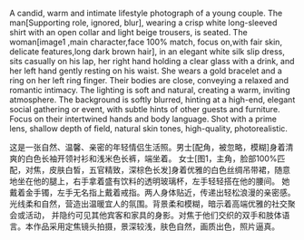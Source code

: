 A candid, warm and intimate lifestyle photograph of a young couple. 
The man[Supporting role, ignored, blur], wearing a crisp white long-sleeved shirt with an open collar and light beige trousers, 
is seated. The woman[image1 ,main character,face 100% match, focus on,with fair skin, delicate features,long dark brown hair], 
in an elegant white silk slip dress, sits casually on his lap, her right hand holding a clear glass with a drink, 
and her left hand gently resting on his waist. She wears a gold bracelet and a ring on her left ring finger. 
Their bodies are close, conveying a relaxed and romantic intimacy. The lighting is soft and natural, creating a warm, inviting atmosphere. 
The background is softly blurred, hinting at a high-end, elegant social gathering or event, with subtle hints of other guests and furniture. 
Focus on their intertwined hands and body language.
Shot with a prime lens, shallow depth of field, natural skin tones, high-quality, photorealistic.

这是一张自然、温馨、亲密的年轻情侣生活照。男士[配角，被忽略，模糊]身着清爽的白色长袖开领衬衫和浅米色长裤，端坐着。
女士[图1，主角，脸部100%匹配，对焦，皮肤白皙，五官精致，深棕色长发]身着优雅的白色丝绸吊带裙，随意地坐在他的腿上，右手拿着盛有饮料的透明玻璃杯，左手轻轻搭在他的腰间。
她戴着金手镯，左手无名指上戴着戒指。两人身体贴近，传递出轻松浪漫的亲密感。光线柔和自然，营造出温暖宜人的氛围。背景柔和模糊，暗示着高端优雅的社交聚会或活动，
并隐约可见其他宾客和家具的身影。对焦于他们交织的双手和肢体语言。本作品采用定焦镜头拍摄，景深较浅，肤色自然，画质出色，照片逼真。
